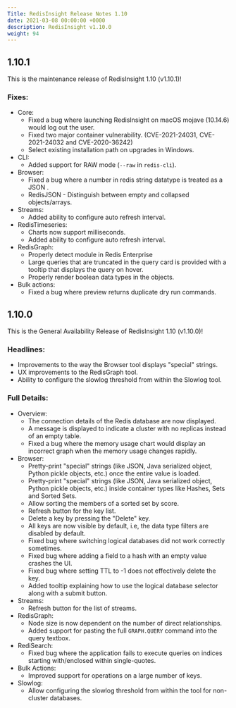 ```yaml
---
Title: RedisInsight Release Notes 1.10
date: 2021-03-08 00:00:00 +0000
description: RedisInsight v1.10.0
weight: 94
---
```


## 1.10.1

This is the maintenance release of RedisInsight 1.10 (v1.10.1)!

### Fixes:

- Core:
  - Fixed a bug where launching RedisInsight on macOS mojave (10.14.6) would log out the user.
  - Fixed two major container vulnerability. (CVE-2021-24031, CVE-2021-24032 and CVE-2020-36242)
  - Select existing installation path on upgrades in Windows.
- CLI:
  - Added support for RAW mode (`--raw` in `redis-cli`).
- Browser:
  - Fixed a bug where a number in redis string datatype is treated as a JSON .
  -  RedisJSON - Distinguish between empty and collapsed objects/arrays.
- Streams:
  - Added ability to configure auto refresh interval.
- RedisTimeseries:
  - Charts now support milliseconds.
  - Added ability to configure auto refresh interval.
- RedisGraph:
  - Properly detect module in Redis Enterprise
  - Large queries that are truncated in the query card is provided with a tooltip that displays the query on hover.
  - Properly render boolean data types in the objects.
- Bulk actions:
  - Fixed a bug where preview returns duplicate dry run commands.


## 1.10.0

This is the General Availability Release of RedisInsight 1.10 (v1.10.0)!

### Headlines:
- Improvements to the way the Browser tool displays "special" strings.
- UX improvements to the RedisGraph tool.
- Ability to configure the slowlog threshold from within the Slowlog tool.

### Full Details:
- Overview:
    - The connection details of the Redis database are now displayed.
    - A message is displayed to indicate a cluster with no replicas instead of an empty table.
    - Fixed a bug where the memory usage chart would display an incorrect graph when the memory usage changes rapidly.
- Browser:
    - Pretty-print "special" strings (like JSON, Java serialized object, Python pickle objects, etc.) once the entire value is loaded.
    - Pretty-print "special" strings (like JSON, Java serialized object, Python pickle objects, etc.) inside container types like Hashes, Sets and Sorted Sets.
    - Allow sorting the members of a sorted set by score.
    - Refresh button for the key list.
    - Delete a key by pressing the "Delete" key.
    - All keys are now visible by default, i.e, the data type filters are disabled by default.
    - Fixed bug where switching logical databases did not work correctly sometimes.
    - Fixed bug where adding a field to a hash with an empty value crashes the UI.
    - Fixed bug where setting TTL to -1 does not effectively delete the key.
    - Added tooltip explaining how to use the logical database selector along with a submit button.
- Streams:
    - Refresh button for the list of streams.
- RedisGraph:
    - Node size is now dependent on the number of direct relationships.
    - Added support for pasting the full `GRAPH.QUERY` command into the query textbox.
- RediSearch:
    - Fixed bug where the application fails to execute queries on indices starting with/enclosed within single-quotes.
- Bulk Actions:
    - Improved support for operations on a large number of keys.
- Slowlog:
    - Allow configuring the slowlog threshold from within the tool for non-cluster databases.
